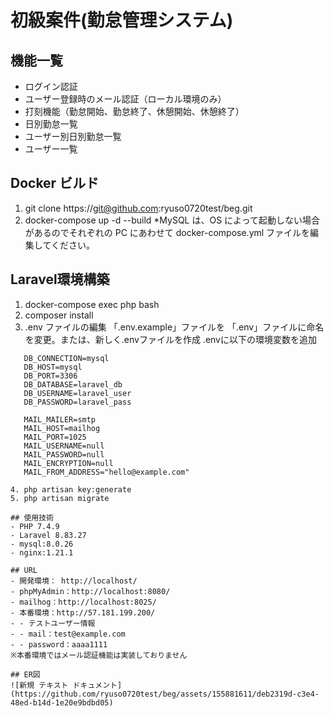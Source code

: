 

# 初級案件(勤怠管理システム)

## 機能一覧
- ログイン認証
- ユーザー登録時のメール認証（ローカル環境のみ）
- 打刻機能（勤怠開始、勤怠終了、休憩開始、休憩終了）
- 日別勤怠一覧
- ユーザー別日別勤怠一覧
- ユーザー一覧
## Docker ビルド
1. git clone https://git@github.com:ryuso0720test/beg.git
2. docker-compose up -d --build
*MySQL は、OS によって起動しない場合があるのでそれぞれの PC にあわせて docker-compose.yml ファイルを編集してください。

## Laravel環境構築
1. docker-compose exec php bash
2. composer install
3. .env ファイルの編集 「.env.example」ファイルを 「.env」ファイルに命名を変更。または、新しく.envファイルを作成 .envに以下の環境変数を追加
```
   DB_CONNECTION=mysql
   DB_HOST=mysql
   DB_PORT=3306
   DB_DATABASE=laravel_db
   DB_USERNAME=laravel_user
   DB_PASSWORD=laravel_pass

   MAIL_MAILER=smtp
   MAIL_HOST=mailhog
   MAIL_PORT=1025
   MAIL_USERNAME=null
   MAIL_PASSWORD=null
   MAIL_ENCRYPTION=null
   MAIL_FROM_ADDRESS="hello@example.com"

4. php artisan key:generate
5. php artisan migrate

## 使用技術
- PHP 7.4.9
- Laravel 8.83.27
- mysql:8.0.26
- nginx:1.21.1

## URL
- 開発環境： http://localhost/
- phpMyAdmin：http://localhost:8080/
- mailhog：http://localhost:8025/
- 本番環境：http://57.181.199.200/
- - テストユーザー情報
- - mail：test@example.com
- - password：aaaa1111
※本番環境ではメール認証機能は実装しておりません

## ER図
![新規 テキスト ドキュメント](https://github.com/ryuso0720test/beg/assets/155881611/deb2319d-c3e4-48ed-b14d-1e20e9bdbd05)


